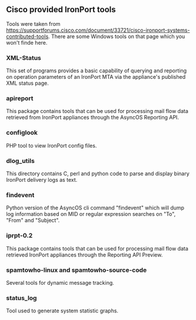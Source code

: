 ## Cisco provided IronPort tools

Tools were taken from https://supportforums.cisco.com/document/33721/cisco-ironport-systems-contributed-tools. There are some Windows tools on that page which you won't finde here.

### XML-Status
This set of programs provides a basic capability of querying and reporting on operation parameters of an IronPort MTA via the appliance's published XML status page.

### apireport
This package contains tools that can be used for processing mail flow data retrieved from IronPort appliances through the AsyncOS Reporting API.

### configlook
PHP tool to view IronPort config files.

### dlog_utils
This directory contains C, perl and python code to parse and display binary IronPort delivery logs as text.

### findevent
Python version of the AsyncOS cli command "findevent" which will dump log information based on MID or regular expression searches on "To", "From" and "Subject".

### iprpt-0.2
This package contains tools that can be used for processing mail flow data retrieved IronPort appliances through the Reporting API Preview.

### spamtowho-linux and spamtowho-source-code
Several tools for dynamic message tracking.

### status_log
Tool used to generate system statistic graphs.




